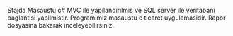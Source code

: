 Stajda Masaustu c# MVC ile yapilandirilmis ve SQL server ile veritabani baglantisi yapilmistir. Programimiz masaustu e ticaret uygulamasidir. Rapor dosyasina bakarak inceleyebilirsiniz.
